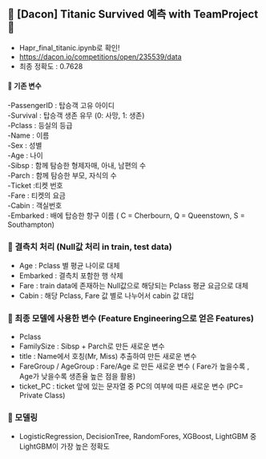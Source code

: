 ## 🚢 [Dacon] Titanic Survived 예측 with TeamProject 🚢
- Hapr_final_titanic.ipynb로 확인!    
- https://dacon.io/competitions/open/235539/data
- 최종 정확도 : 0.7628   

#### 🚢 기존 변수 
-PassengerID : 탑승객 고유 아이디   
-Survival : 탑승객 생존 유무 (0: 사망, 1: 생존)   
-Pclass : 등실의 등급   
-Name : 이름   
-Sex : 성별   
-Age : 나이   
-Sibsp : 함께 탐승한 형제자매, 아내, 남편의 수   
-Parch : 함께 탐승한 부모, 자식의 수   
-Ticket :티켓 번호   
-Fare : 티켓의 요금   
-Cabin : 객실번호   
-Embarked : 배에 탑승한 항구 이름 ( C = Cherbourn, Q = Queenstown, S = Southampton)   

### 🚢 결측치 처리 (Null값 처리 in train, test data)
- Age : Pclass 별 평균 나이로 대체   
- Embarked : 결측치 포함한 행 삭제
- Fare : train data에 존재하는 Null값으로 해당되는 Pclass 평균 요금으로 대체
- Cabin : 해당 Pclass, Fare 값 별로 나누어서 cabin 값 대입

### 🚢 최종 모델에 사용한 변수 (Feature Engineering으로 얻은 Features)
- Pclass
- FamilySize : Sibsp + Parch로 만든 새로운 변수
- title : Name에서 호칭(Mr, Miss) 추출하여 만든 새로운 변수
- FareGroup / AgeGroup : Fare/Age 로 만든 새로운 변수 ( Fare가 높을수록 , Age가 낮을수록 생존율 높은 점을 활용)   
- ticket_PC : ticket 앞에 있는 문자열 중 PC의 여부에 따른 새로운 변수 (PC= Private Class)

### 🚢 모델링
- LogisticRegression, DecisionTree, RandomFores, XGBoost, LightGBM 중 LightGBM이 가장 높은 정확도
